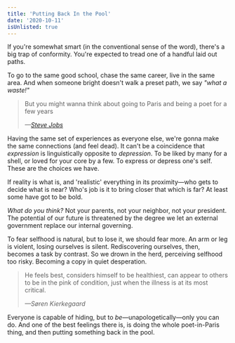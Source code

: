 ```yaml
---
title: 'Putting Back In the Pool'
date: '2020-10-11'
isUnlisted: true
---
```


If you're somewhat smart (in the conventional sense of the word), there's a big trap of conformity. You're expected to tread one of a handful laid out paths.

To go to the same good school, chase the same career, live in the same area. And when someone bright doesn't walk a preset path, we say _"what a waste!"_

> But you might wanna think about going to Paris and being a poet for a few years
>
> <cite>—<a href="https://www.youtube.com/watch?v=oPbcM5N5Sqg">Steve Jobs</a></cite>

Having the same set of experiences as everyone else, we're gonna make the same connections (and feel dead). It can't be a coincidence that _expression_ is linguistically opposite to _depression_. To be liked by many for a shell, or loved for your core by a few. To express or depress one's self. These are the choices we have.

If reality is what is, and 'realistic' everything in its proximity—who gets to decide what is near? Who's job is it to bring closer that which is far? At least some have got to be bold.

_What do you think?_ Not your parents, not your neighbor, not your president. The potential of our future is threatened by the degree we let an external government replace our internal governing.

To fear selfhood is natural, but to lose it, we should fear more. An arm or leg is violent, losing ourselves is silent. Rediscovering ourselves, then, becomes a task by contrast. So we drown in the herd, perceiving selfhood too risky. Becoming a copy in quiet desperation.

> He feels best, considers himself to be healthiest, can appear to others to be in the pink of condition, just when the illness is at its most critical.
>
> <cite>—Søren Kierkegaard</cite>

Everyone is capable of hiding, but to _be_—unapologetically—only you can do. And one of the best feelings there is, is doing the whole poet-in-Paris thing, and then putting something back in the pool.
